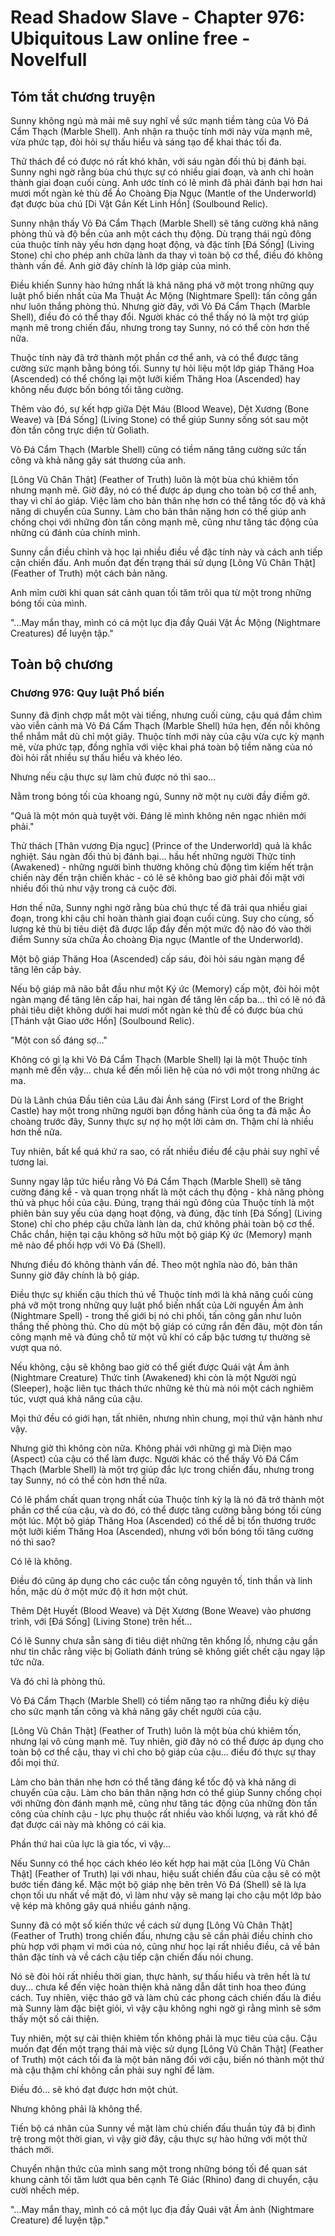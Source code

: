 # Read Shadow Slave - Chapter 976: Ubiquitous Law online free - Novelfull

## Tóm tắt chương truyện

Sunny không ngủ mà mải mê suy nghĩ về sức mạnh tiềm tàng của Vỏ Đá Cẩm Thạch (Marble Shell). Anh nhận ra thuộc tính mới này vừa mạnh mẽ, vừa phức tạp, đòi hỏi sự thấu hiểu và sáng tạo để khai thác tối đa.

Thử thách để có được nó rất khó khăn, với sáu ngàn đối thủ bị đánh bại. Sunny nghi ngờ rằng bùa chú thực sự có nhiều giai đoạn, và anh chỉ hoàn thành giai đoạn cuối cùng. Anh ước tính có lẽ mình đã phải đánh bại hơn hai mươi mốt ngàn kẻ thù để Áo Choàng Địa Ngục (Mantle of the Underworld) đạt được bùa chú [Di Vật Gắn Kết Linh Hồn] (Soulbound Relic).

Sunny nhận thấy Vỏ Đá Cẩm Thạch (Marble Shell) sẽ tăng cường khả năng phòng thủ và độ bền của anh một cách thụ động. Dù trạng thái ngủ đông của thuộc tính này yếu hơn dạng hoạt động, và đặc tính [Đá Sống] (Living Stone) chỉ cho phép anh chữa lành da thay vì toàn bộ cơ thể, điều đó không thành vấn đề. Anh giờ đây chính là lớp giáp của mình.

Điều khiến Sunny hào hứng nhất là khả năng phá vỡ một trong những quy luật phổ biến nhất của Ma Thuật Ác Mộng (Nightmare Spell): tấn công gần như luôn thắng phòng thủ. Nhưng giờ đây, với Vỏ Đá Cẩm Thạch (Marble Shell), điều đó có thể thay đổi. Người khác có thể thấy nó là một trợ giúp mạnh mẽ trong chiến đấu, nhưng trong tay Sunny, nó có thể còn hơn thế nữa.

Thuộc tính này đã trở thành một phần cơ thể anh, và có thể được tăng cường sức mạnh bằng bóng tối. Sunny tự hỏi liệu một lớp giáp Thăng Hoa (Ascended) có thể chống lại một lưỡi kiếm Thăng Hoa (Ascended) hay không nếu được bốn bóng tối tăng cường.

Thêm vào đó, sự kết hợp giữa Dệt Máu (Blood Weave), Dệt Xương (Bone Weave) và [Đá Sống] (Living Stone) có thể giúp Sunny sống sót sau một đòn tấn công trực diện từ Goliath.

Vỏ Đá Cẩm Thạch (Marble Shell) cũng có tiềm năng tăng cường sức tấn công và khả năng gây sát thương của anh.

[Lông Vũ Chân Thật] (Feather of Truth) luôn là một bùa chú khiêm tốn nhưng mạnh mẽ. Giờ đây, nó có thể được áp dụng cho toàn bộ cơ thể anh, thay vì chỉ áo giáp. Việc làm cho bản thân nhẹ hơn có thể tăng tốc độ và khả năng di chuyển của Sunny. Làm cho bản thân nặng hơn có thể giúp anh chống chọi với những đòn tấn công mạnh mẽ, cũng như tăng tác động của những cú đánh của chính mình.

Sunny cần điều chỉnh và học lại nhiều điều về đặc tính này và cách anh tiếp cận chiến đấu. Anh muốn đạt đến trạng thái sử dụng [Lông Vũ Chân Thật] (Feather of Truth) một cách bản năng.

Anh mỉm cười khi quan sát cảnh quan tối tăm trôi qua từ một trong những bóng tối của mình.

"...May mắn thay, mình có cả một lục địa đầy Quái Vật Ác Mộng (Nightmare Creatures) để luyện tập."

## Toàn bộ chương

### Chương 976: Quy luật Phổ biến

Sunny đã định chợp mắt một vài tiếng, nhưng cuối cùng, cậu quá đắm chìm vào viễn cảnh mà Vỏ Đá Cẩm Thạch (Marble Shell) hứa hẹn, đến nỗi không thể nhắm mắt dù chỉ một giây. Thuộc tính mới này của cậu vừa cực kỳ mạnh mẽ, vừa phức tạp, đồng nghĩa với việc khai phá toàn bộ tiềm năng của nó đòi hỏi rất nhiều sự thấu hiểu và khéo léo.

Nhưng nếu cậu thực sự làm chủ được nó thì sao...

Nằm trong bóng tối của khoang ngủ, Sunny nở một nụ cười đầy điềm gở.

"Quả là một món quà tuyệt vời. Đáng lẽ mình không nên ngạc nhiên mới phải."

Thử thách [Thân vương Địa ngục] (Prince of the Underworld) quả là khắc nghiệt. Sáu ngàn đối thủ bị đánh bại... hầu hết những người Thức tỉnh (Awakened) - những người bình thường không chủ động tìm kiếm hết trận chiến này đến trận chiến khác - có lẽ sẽ không bao giờ phải đối mặt với nhiều đối thủ như vậy trong cả cuộc đời.

Hơn thế nữa, Sunny nghi ngờ rằng bùa chú thực tế đã trải qua nhiều giai đoạn, trong khi cậu chỉ hoàn thành giai đoạn cuối cùng. Suy cho cùng, số lượng kẻ thù bị tiêu diệt đã được lấp đầy đến một mức độ nào đó vào thời điểm Sunny sửa chữa Áo choàng Địa ngục (Mantle of the Underworld).

Một bộ giáp Thăng Hoa (Ascended) cấp sáu, đòi hỏi sáu ngàn mạng để tăng lên cấp bảy.

Nếu bộ giáp mã não bắt đầu như một Ký ức (Memory) cấp một, đòi hỏi một ngàn mạng để tăng lên cấp hai, hai ngàn để tăng lên cấp ba... thì có lẽ nó đã phải tiêu diệt không dưới hai mươi mốt ngàn kẻ thù để có được bùa chú [Thánh vật Giao ước Hồn] (Soulbound Relic).

"Một con số đáng sợ..."

Không có gì lạ khi Vỏ Đá Cẩm Thạch (Marble Shell) lại là một Thuộc tính mạnh mẽ đến vậy... chưa kể đến mối liên hệ của nó với một trong những ác ma.

Dù là Lãnh chúa Đầu tiên của Lâu đài Ánh sáng (First Lord of the Bright Castle) hay một trong những người bạn đồng hành của ông ta đã mặc Áo choàng trước đây, Sunny thực sự nợ họ một lời cảm ơn. Thậm chí là nhiều hơn thế nữa.

Tuy nhiên, bất kể quá khứ ra sao, có rất nhiều điều để cậu phải suy nghĩ về tương lai.

Sunny ngay lập tức hiểu rằng Vỏ Đá Cẩm Thạch (Marble Shell) sẽ tăng cường đáng kể - và quan trọng nhất là một cách thụ động - khả năng phòng thủ và phục hồi của cậu. Đúng, trạng thái ngủ đông của Thuộc tính là một phiên bản suy yếu của dạng hoạt động, và đúng, đặc tính [Đá Sống] (Living Stone) chỉ cho phép cậu chữa lành làn da, chứ không phải toàn bộ cơ thể. Chắc chắn, hiện tại cậu không sở hữu một bộ giáp Ký ức (Memory) mạnh mẽ nào để phối hợp với Vỏ Đá (Shell).

Nhưng điều đó không thành vấn đề. Theo một nghĩa nào đó, bản thân Sunny giờ đây chính là bộ giáp.

Điều thực sự khiến cậu thích thú về Thuộc tính mới là khả năng cuối cùng phá vỡ một trong những quy luật phổ biến nhất của Lời nguyền Ám ảnh (Nightmare Spell) - trong thế giới bị nó chi phối, tấn công gần như luôn thắng thế phòng thủ. Cho dù một bộ giáp có cứng rắn đến đâu, một đòn tấn công mạnh mẽ và đúng chỗ từ một vũ khí có cấp bậc tương tự thường sẽ vượt qua nó.

Nếu không, cậu sẽ không bao giờ có thể giết được Quái vật Ám ảnh (Nightmare Creature) Thức tỉnh (Awakened) khi còn là một Người ngủ (Sleeper), hoặc liên tục thách thức những kẻ thù mà nói một cách nghiêm túc, vượt quá khả năng của cậu.

Mọi thứ đều có giới hạn, tất nhiên, nhưng nhìn chung, mọi thứ vận hành như vậy.

Nhưng giờ thì không còn nữa. Không phải với những gì mà Diện mạo (Aspect) của cậu có thể làm được. Người khác có thể thấy Vỏ Đá Cẩm Thạch (Marble Shell) là một trợ giúp đắc lực trong chiến đấu, nhưng trong tay Sunny, nó có thể còn hơn thế nữa.

Có lẽ phẩm chất quan trọng nhất của Thuộc tính kỳ lạ là nó đã trở thành một phần cơ thể của cậu, và do đó, có thể được tăng cường bằng bóng tối cùng một lúc. Một bộ giáp Thăng Hoa (Ascended) có thể dễ bị tổn thương trước một lưỡi kiếm Thăng Hoa (Ascended), nhưng với bốn bóng tối tăng cường nó thì sao?

Có lẽ là không.

Điều đó cũng áp dụng cho các cuộc tấn công nguyên tố, tinh thần và linh hồn, mặc dù ở một mức độ ít hơn một chút.

Thêm Dệt Huyết (Blood Weave) và Dệt Xương (Bone Weave) vào phương trình, với [Đá Sống] (Living Stone) trên hết...

Có lẽ Sunny chưa sẵn sàng đi tiêu diệt những tên khổng lồ, nhưng cậu gần như tin chắc rằng việc bị Goliath đánh trúng sẽ không giết chết cậu ngay lập tức nữa.

Và đó chỉ là phòng thủ.

Vỏ Đá Cẩm Thạch (Marble Shell) có tiềm năng tạo ra những điều kỳ diệu cho sức mạnh tấn công và khả năng gây chết người của cậu.

[Lông Vũ Chân Thật] (Feather of Truth) luôn là một bùa chú khiêm tốn, nhưng lại vô cùng mạnh mẽ. Tuy nhiên, giờ đây nó có thể được áp dụng cho toàn bộ cơ thể cậu, thay vì chỉ cho bộ giáp của cậu... điều đó thực sự thay đổi mọi thứ.

Làm cho bản thân nhẹ hơn có thể tăng đáng kể tốc độ và khả năng di chuyển của cậu. Làm cho bản thân nặng hơn có thể giúp Sunny chống chọi với những đòn đánh mạnh mẽ, cũng như tăng tác động của những đòn tấn công của chính cậu - lực phụ thuộc rất nhiều vào khối lượng, và rất khó để đạt được cái này mà không có cái kia.

Phần thứ hai của lực là gia tốc, vì vậy...

Nếu Sunny có thể học cách khéo léo kết hợp hai mặt của [Lông Vũ Chân Thật] (Feather of Truth) lại với nhau, hiệu suất chiến đấu của cậu sẽ có một bước tiến đáng kể. Mặc một bộ giáp nhẹ bên trên Vỏ Đá (Shell) sẽ là lựa chọn tối ưu nhất về mặt đó, vì làm như vậy sẽ mang lại cho cậu một lớp bảo vệ kép mà không gây quá nhiều gánh nặng.

Sunny đã có một số kiến thức về cách sử dụng [Lông Vũ Chân Thật] (Feather of Truth) trong chiến đấu, nhưng cậu sẽ cần phải điều chỉnh cho phù hợp với phạm vi mới của nó, cũng như học lại rất nhiều điều, cả về bản thân đặc tính và về cách cậu tiếp cận chiến đấu nói chung.

Nó sẽ đòi hỏi rất nhiều thời gian, thực hành, sự thấu hiểu và trên hết là tư duy... chưa kể đến việc hoàn thiện khả năng dẫn dắt tinh hoa theo đúng cách. Tuy nhiên, việc tháo gỡ và làm chủ các phong cách chiến đấu là điều mà Sunny làm đặc biệt giỏi, vì vậy cậu không nghi ngờ gì rằng mình sẽ sớm thấy một số cải thiện.

Tuy nhiên, một sự cải thiện khiêm tốn không phải là mục tiêu của cậu. Cậu muốn đạt đến một trạng thái mà việc sử dụng [Lông Vũ Chân Thật] (Feather of Truth) một cách tối đa là một bản năng đối với cậu, biến nó thành một thứ mà cậu thậm chí không cần phải suy nghĩ để làm.

Điều đó... sẽ khó đạt được hơn một chút.

Nhưng không phải là không thể.

Tiến bộ cá nhân của Sunny về mặt làm chủ chiến đấu thuần túy đã bị đình trệ trong một thời gian, vì vậy giờ đây, cậu thực sự hào hứng với một thử thách mới.

Chuyển nhận thức của mình sang một trong những bóng tối để quan sát khung cảnh tối tăm lướt qua bên cạnh Tê Giác (Rhino) đang di chuyển, cậu cười nhếch mép.

"...May mắn thay, mình có cả một lục địa đầy Quái vật Ám ảnh (Nightmare Creature) để luyện tập."